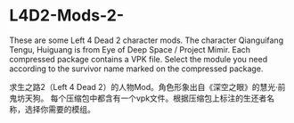 # L4D2-Mods-2-
These are some Left 4 Dead 2 character mods. The character Qianguifang Tengu, Huiguang is from Eye of Deep Space / Project Mimir.
Each compressed package contains a VPK file. Select the module you need according to the survivor name marked on the compressed package.

求生之路2（Left 4 Dead 2）的人物Mod。角色形象出自《深空之眼》的慧光·前鬼坊天狗。
每个压缩包中都含有一个vpk文件。根据压缩包上标注的生还者名称，选择你需要的模组。
